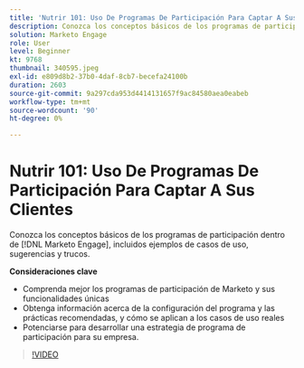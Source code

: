```yaml
---
title: 'Nutrir 101: Uso De Programas De Participación Para Captar A Sus Clientes'
description: Conozca los conceptos básicos de los programas de participación dentro de  [!DNL Marketo Engage] , incluidos ejemplos de casos de uso, sugerencias y trucos.
solution: Marketo Engage
role: User
level: Beginner
kt: 9768
thumbnail: 340595.jpeg
exl-id: e809d8b2-37b0-4daf-8cb7-becefa24100b
duration: 2603
source-git-commit: 9a297cda953d4414131657f9ac84580aea0eabeb
workflow-type: tm+mt
source-wordcount: '90'
ht-degree: 0%

---
```


# Nutrir 101: Uso De Programas De Participación Para Captar A Sus Clientes

Conozca los conceptos básicos de los programas de participación dentro de [!DNL Marketo Engage], incluidos ejemplos de casos de uso, sugerencias y trucos.

**Consideraciones clave**

* Comprenda mejor los programas de participación de Marketo y sus funcionalidades únicas
* Obtenga información acerca de la configuración del programa y las prácticas recomendadas, y cómo se aplican a los casos de uso reales
* Potenciarse para desarrollar una estrategia de programa de participación para su empresa.

>[!VIDEO](https://video.tv.adobe.com/v/340595/?quality=12&learn=on)
